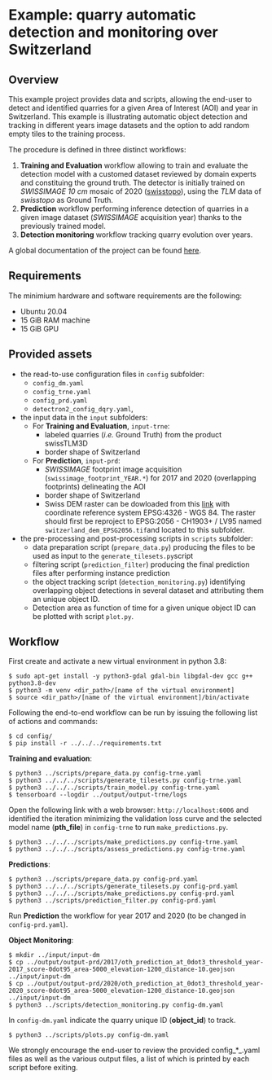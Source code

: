 # Example: quarry automatic detection and monitoring over Switzerland

## Overview

This example project provides data and scripts, allowing the end-user to detect and identified quarries for a given Area of Interest (AOI) and year in Switzerland. This example is illustrating automatic object detection and tracking in different years image datasets and the option to add random empty tiles to the training process.

The procedure is defined in three distinct workflows:
1. **Training and Evaluation** workflow allowing to train and evaluate the detection model with a customed dataset reviewed by domain experts and constituing the ground truth. The detector is initially trained on _SWISSIMAGE 10 cm_ mosaic of 2020 ([swisstopo](https://www.swisstopo.admin.ch/fr/geodata/images/ortho/swissimage10.html)), using the _TLM_ data of _swisstopo_ as Ground Truth.
2. **Prediction** workflow performing inference detection of quarries in a given image dataset (_SWISSIMAGE_ acquisition year) thanks to the previously trained model.
3. **Detection monitoring** workflow tracking quarry evolution over years.

A global documentation of the project can be found [here](https://github.com/swiss-territorial-data-lab/stdl-tech-website/tree/master/docs/PROJ-DQRY). 

## Requirements

The minimium hardware and software requirements are the following:

- Ubuntu 20.04
- 15 GiB RAM machine 
- 15 GiB GPU

## Provided assets

- the read-to-use configuration files in `config` subfolder: 
    - `config_dm.yaml`
    - `config_trne.yaml`
    - `config_prd.yaml`
    - `detectron2_config_dqry.yaml`,
- the input data in the `input` subfolders:
    - For **Training and Evaluation**, `input-trne`: 
        - labeled quarries (_i.e._ Ground Truth) from the product swissTLM3D
        - border shape of Switzerland
    - For **Prediction**, `input-prd`: 
        - _SWISSIMAGE_ footprint image acquisition (`swissimage_footprint_YEAR.*`) for 2017 and 2020 (overlapping footprints) delineating the AOI
        - border shape of Switzerland
        - Swiss DEM raster can be dowloaded from this [link](https://github.com/lukasmartinelli/swissdem) with coordinate reference system EPSG:4326 - WGS 84. The raster should first be reproject to EPSG:2056 - CH1903+ / LV95 named `switzerland_dem_EPSG2056.tif`and located to this subfolder.
- the pre-processing and post-processing scripts in `scripts` subfolder:
    - data preparation script (`prepare_data.py`) producing the files to be used as input to the `generate_tilesets.py`script
    - filtering script (`prediction_filter`) producing the final prediction files after performing instance prediction 
    - the object tracking script (`detection_monitoring.py`) identifying overlapping object detections in several dataset and attributing them an unique object ID.
    - Detection area as function of time for a given unique object ID can be plotted with script `plot.py`. 


## Workflow
    
First create and activate a new virtual environment in python 3.8: 

    $ sudo apt-get install -y python3-gdal gdal-bin libgdal-dev gcc g++ python3.8-dev
    $ python3 -m venv <dir_path>/[name of the virtual environment]
    $ source <dir_path>/[name of the virtual environment]/bin/activate

Following the end-to-end workflow can be run by issuing the following list of actions and commands:

    $ cd config/
    $ pip install -r ../../../requirements.txt

**Training and evaluation**:

    $ python3 ../scripts/prepare_data.py config-trne.yaml
    $ python3 ../../../scripts/generate_tilesets.py config-trne.yaml
    $ python3 ../../../scripts/train_model.py config-trne.yaml
    $ tensorboard --logdir ../output/output-trne/logs

Open the following link with a web browser: `http://localhost:6006` and identified the iteration minimizing the validation loss curve and the selected model name (**pth_file**) in `config-trne` to run `make_predictions.py`. 

    $ python3 ../../../scripts/make_predictions.py config-trne.yaml
    $ python3 ../../../scripts/assess_predictions.py config-trne.yaml

**Predictions**: 

    $ python3 ../scripts/prepare_data.py config-prd.yaml
    $ python3 ../../../scripts/generate_tilesets.py config-prd.yaml
    $ python3 ../../../scripts/make_predictions.py config-prd.yaml
    $ python3 ../scripts/prediction_filter.py config-prd.yaml 

Run **Prediction** the workflow for year 2017 and 2020 (to be changed in `config-prd.yaml`).  

**Object Monitoring**: 

    $ mkdir ../input/input-dm     
    $ cp ../output/output-prd/2017/oth_prediction_at_0dot3_threshold_year-2017_score-0dot95_area-5000_elevation-1200_distance-10.geojson ../input/input-dm
    $ cp ../output/output-prd/2020/oth_prediction_at_0dot3_threshold_year-2020_score-0dot95_area-5000_elevation-1200_distance-10.geojson ../input/input-dm
    $ python3 ../scripts/detection_monitoring.py config-dm.yaml

In `config-dm.yaml` indicate the quarry unique ID (**object_id**) to track.  

    $ python3 ../scripts/plots.py config-dm.yaml

We strongly encourage the end-user to review the provided config_*_.yaml files as well as the various output files, a list of which is printed by each script before exiting.